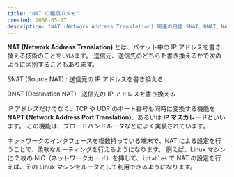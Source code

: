 ```yaml
---
title: "NAT の種類のメモ"
created: 2008-05-07
description: "NAT (Network Address Translation) 関連の用語 SNAT、DNAT、NAPT、IP マスカレードなどの説明です。"
---
```


**NAT (Network Address Translation)** とは、パケット中の IP アドレスを書き換える技術のことをいいます。
送信元、送信先のどちらを書き換えるかで次のように区別することもあります。

SNAT (Source NAT)
: 送信元の IP アドレスを書き換える

DNAT (Destination NAT)
: 送信先の IP アドレスを書き換える

IP アドレスだけでなく、TCP や UDP のポート番号も同時に変換する機能を **NAPT (Network Address Port Translation)**、あるいは **IP マスカレード**といいます。
この機能は、ブロードバンドルータなどによく実装されています。

ネットワークのインタフェースを複数持っている端末で、NAT による設定を行うことで、柔軟なルーティングを行えるようになります。
例えば、Linux マシンに 2 枚の NIC（ネットワークカード）を挿して、`iptables` で NAT の設定を行えば、その Linux マシンをルータとして利用できるようになります。


